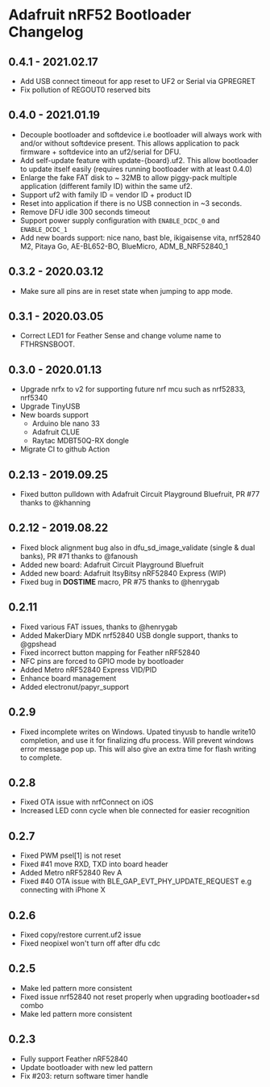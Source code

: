 # Adafruit nRF52 Bootloader Changelog

## 0.4.1 - 2021.02.17

- Add USB connect timeout for app reset to UF2 or Serial via GPREGRET
- Fix pollution of REGOUT0 reserved bits

## 0.4.0 - 2021.01.19

- Decouple bootloader and softdevice i.e bootloader will always work with and/or without softdevice present. This allows application to pack firmware + softdevice into an uf2/serial for DFU.
- Add self-update feature with update-{board}.uf2. This allow bootloader to update itself easily (requires running bootloader with at least 0.4.0)
- Enlarge the fake FAT disk to ~ 32MB to allow piggy-pack multiple application (different family ID) within the same uf2.
- Support uf2 with family ID = vendor ID + product ID
- Reset into application if there is no USB connection in ~3 seconds.
- Remove DFU idle 300 seconds timeout
- Support power supply configuration with `ENABLE_DCDC_0` and `ENABLE_DCDC_1`
- Add new boards support: nice nano, bast ble, ikigaisense vita, nrf52840 M2, Pitaya Go, AE-BL652-BO, BlueMicro, ADM_B_NRF52840_1

## 0.3.2 - 2020.03.12

- Make sure all pins are in reset state when jumping to app mode.

## 0.3.1 - 2020.03.05
- Correct LED1 for Feather Sense and change volume name to FTHRSNSBOOT.

## 0.3.0 - 2020.01.13

- Upgrade nrfx to v2 for supporting future nrf mcu such as nrf52833, nrf5340
- Upgrade TinyUSB
- New boards support
  - Arduino ble nano 33
  - Adafruit CLUE
  - Raytac MDBT50Q-RX dongle
- Migrate CI to github Action

## 0.2.13 - 2019.09.25

- Fixed button pulldown with Adafruit Circuit Playground Bluefruit, PR #77 thanks to @khanning

## 0.2.12 - 2019.08.22

- Fixed block alignment bug also in dfu_sd_image_validate (single & dual banks), PR #71 thanks to @fanoush
- Added new board: Adafruit Circuit Playground Bluefruit
- Added new board: Adafruit ItsyBitsy nRF52840 Express (WIP)
- Fixed bug in __DOSTIME__ macro, PR #75 thanks to @henrygab

## 0.2.11

- Fixed various FAT issues, thanks to @henrygab
- Added MakerDiary MDK nrf52840 USB dongle support, thanks to @gpshead
- Fixed incorrect button mapping for Feather nRF52840
- NFC pins are forced to GPIO mode by bootloader
- Added Metro nRF52840 Express VID/PID
- Enhance board management
- Added electronut/papyr_support

## 0.2.9

- Fixed incomplete writes on Windows. Upated tinyusb to handle write10 completion, and use it for finalizing dfu process. Will prevent windows error message pop up. This will also give an extra time for flash writing to complete.

## 0.2.8

- Fixed OTA issue with nrfConnect on iOS
- Increased LED conn cycle when ble connected for easier recognition

## 0.2.7

- Fixed PWM psel[1] is not reset
- Fixed #41 move RXD, TXD into board header
- Added Metro nRF52840 Rev A
- Fixed #40 OTA issue with BLE_GAP_EVT_PHY_UPDATE_REQUEST e.g connecting with iPhone X

## 0.2.6

- Fixed copy/restore current.uf2 issue
- Fixed neopixel won't turn off after dfu cdc

## 0.2.5

- Make led pattern more consistent
- Fixed issue nrf52840 not reset properly when upgrading bootloader+sd combo
- Make led pattern more consistent

## 0.2.3

- Fully support Feather nRF52840
- Update bootloader with new led pattern
- Fix #203: return software timer handle
